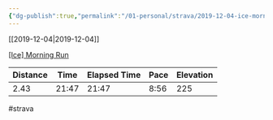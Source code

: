 ```yaml
---
{"dg-publish":true,"permalink":"/01-personal/strava/2019-12-04-ice-morning-run/"}
---
```



[[2019-12-04\|2019-12-04]]

[[Ice] Morning Run](https://www.strava.com/activities/2911891236)

| Distance | Time  | Elapsed Time | Pace | Elevation |
| -------- | ----- | ------------ | ---- | --------- |
| 2.43     | 21:47 | 21:47        | 8:56 | 225       |




#strava
